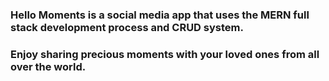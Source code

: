 ### Hello Moments is a social media app that uses the MERN full stack development process and CRUD system. 


### Enjoy sharing precious moments with your loved ones from all over the world. 